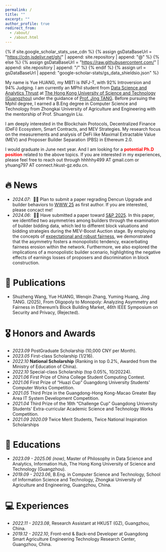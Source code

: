 ```yaml
---
permalink: /
title: ""
excerpt: ""
author_profile: true
redirect_from: 
  - /about/
  - /about.html
---
```


{% if site.google_scholar_stats_use_cdn %}
{% assign gsDataBaseUrl = "https://cdn.jsdelivr.net/gh/" | append: site.repository | append: "@" %}
{% else %}
{% assign gsDataBaseUrl = "https://raw.githubusercontent.com/" | append: site.repository | append: "/" %}
{% endif %}
{% assign url = gsDataBaseUrl | append: "google-scholar-stats/gs_data_shieldsio.json" %}

<span class='anchor' id='about-me'></span>

My name is Yue HUANG, my MBTI is INFJ-T, with 92% Introversion and 94% Judging. I am currently an MPhil student from [Data Science and Analytics Thrust](https://www.hkust-gz.edu.cn/academics/hubs-and-thrust-areas/information-hub/) at [The Hong Kong University of Science and Technology (Guangzhou)](https://www.hkust-gz.edu.cn/) under the guidance of [Prof. Jing TANG](https://sites.google.com/view/jtang). Before pursuing the Mphil degree, I earned a B.Eng degree in Computer Science and Technology from Zhongkai University of Agriculture and Engineering with the mentorship of Prof. Shuangyin Liu.

I am deeply interested in the Blockchain Protocols, Decentralized Finance (DeFi) Ecosystem, Smart Contracts, and MEV Strategies. My research focus on the measurements and analysis of DeFi like Maximal Extractable Value (MEV) and Proposer Builder Separation (PBS) in Ethereum 2.0.

I would graduate in June next year. And I am looking for a **<font color=red>potential Ph.D position</font>** related to the above topics. If you are interested in my experiences, please feel free to reach out through hhhhhy499 AT gmail.com or yhuang797 AT connect.hkust-gz.edu.cn.


# 🔥 News
- *2024.07*: &nbsp;🎉🎉 Plan to submit a paper regrading Dencun Upgrade and builder behaviors to [WWW 25](https://hyue0768.github.io) as first author. If you are interested, please concact me!
- *2024.06*: &nbsp;🎉🎉 Have submitted a paper toward [S&P 2025](https://sp2025.ieee-security.org/). In this paper, we identified two asymmetries among builders through the examination of builder bidding data, which led to different block valuations and bidding strategies during the MEV-Boost Auction stage. By employing the concepts of [expectational and robust fairness](https://dl.acm.org/doi/pdf/10.1145/3448016.3457285), we demonstrated that the asymmetry fosters a monopolistic tendency, exacerbating fairness erosion within the network. Furthermore, we also explored the implications of a monopolistic builder scenario, highlighting the negative effects of earnings losses of proposers and discrimination in block construction.


# 📝 Publications
- Shuzheng Wang, Yue HUANG, Wenqin Zhang, Yuming Huang, Jing TANG. (2025), From Oligopoly to Monopoly: Analyzing Asymmetry and Fairness in Ethereum’s Block Building Market, 46th IEEE Symposium on Security and Privacy, (Rejected).


# 🎖 Honors and Awards
- *2023.09* PostGraduate Scholarship (10,000 CNY per Month).
- *2023.05* First-class Scholarship (1/216).
- *2022.10* **National Scholarship** (Ranking in top 0.2%, Awarded from the Ministry of Education of China). 
- *2022.10* Special-class Scholarship (top 0.05%, 10/20224).
- *2021.06* First Prize of China College Student Computing Contest.
- *2021.06* First Prize of “Huazi Cup” Guangdong University Students' Computer Works Competition.
- *2021.05* Third Prize in the Guangdong-Hong Kong-Macao Greater Bay Area IT System Development Competition.
- *2021.04* Third Prize of the 16th “Challenge Cup” Guangdong University Students' Extra-curricular Academic Science and Technology Works Competition.
- *2021.09* *2020.09* Twice Merit Students, Twice National Inspiration Scholarships


# 📖 Educations
- *2023.09 - 2025.06 (now)*, Master of Philosophy in Data Science and Analytics, Information Hub, The Hong Kong University of Science and Technology (Guangzhou). 
- *2019.09 - 2023.06*, B.Eng. in Computer Science and Technology, School of Information Science and Technology, Zhongkai University of Agriculture and Engineering, Guangzhou, China. 


# 💻 Experiences
- *2022.11 - 2023.08*, Research Assistant at HKUST (GZ), Guangzhou, China.
- *2019.12 - 2022.10*, Front-end & Back-end Developer at Guangdong Smart Agriculture Engineering Technology Research Center, Guangzhou, China.


